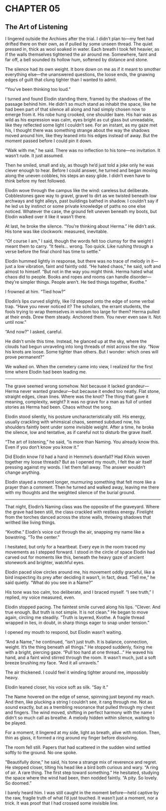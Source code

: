 # CHAPTER 05

## The Art of Listening  

I lingered outside the Archives after the trial. I didn’t plan to—my feet had drifted there on their own, as if pulled by some unseen thread. The quiet pressed in, thick as wool soaked in water. Each breath I took felt heavier, as if the walls themselves tightened the air around me. Somewhere, faint and far off, a bell sounded its hollow hum, softened by distance and stone.

The silence had its own weight. It bore down on me as if it meant to smother everything else—the unanswered questions, the loose ends, the gnawing edges of guilt that clung tighter than I wanted to admit.

“You’ve been thinking too loud.”

I turned and found Elodin standing there, framed by the shadows of the passage behind him. He didn’t so much stand as inhabit the space, like he had been part of that silence all along and had simply chosen now to emerge from it. His robe hung crooked, one shoulder bare. His hair was as wild as his expression was calm, eyes bright as cut glass but unreadable, like they reflected some light I couldn’t see. For an instant, as my gaze met his, I thought there was something strange about the way the shadows moved around him, like they leaned into his edges instead of away. But the moment passed before I could pin it down.

“Walk with me,” he said. There was no inflection to his tone—no invitation. It wasn’t rude. It just assumed.

Then he smiled, small and sly, as though he’d just told a joke only he was clever enough to hear. Before I could answer, he turned and began moving along the uneven cobbles, his steps an easy glide. I didn’t even have to think before my feet followed.

Elodin wove through the campus like the wind: careless but deliberate. Cobblestones gave way to gravel, gravel to dirt as we twisted beneath low archways and tight alleys, past buildings bathed in shadow. I couldn’t say if he led us by instinct or some private knowledge of paths no one else noticed. Whatever the case, the ground felt uneven beneath my boots, but Elodin walked over it like it wasn’t there.

At last, he broke the silence. “You’re thinking about Herma.” He didn’t ask. His tone was like clockwork: measured, inevitable.

“Of course I am,” I said, though the words felt too clumsy for the weight I meant them to carry. “It feels… wrong. Too quick. Like rushing through a verse before the final chord has time to settle.”

Elodin hummed lightly in response, but there was no trace of melody in it—just a low vibration, faint and faintly odd. “He hated chaos,” he said, soft and almost to himself. “But not in the way you might think. Herma hated what chaos did to people. Books and ropes and rooms can handle disorder—they’re simpler things. People aren’t. He tied things together, Kvothe.”

I frowned at him. “Tied how?”

Elodin’s lips curved slightly, like I’d stepped onto the edge of some verbal trap. “Have you never noticed it? The scholars, the errant students, the fools trying to wrap themselves in wisdom too large for them? Herma pulled at their ends. Drew them steady. Anchored them. You never even saw it. Not until now.”

“And now?” I asked, careful.

He didn’t smile this time. Instead, he glanced up at the sky, where the clouds had begun unraveling into long threads of mist across the sky. “Now his knots are loose. Some tighter than others. But I wonder: which ones will prove permanent?” 

We walked on. When the cemetery came into view, I realized for the first time where Elodin had been leading me.  

***

The grave seemed wrong somehow. Not because it lacked grandeur—Herma never wanted grandeur—but because it ended too neatly. Flat stone, straight edges, clean lines. Where was the knot? The thing that gave it meaning, complexity, weight? It was no grave for a man as full of untied stories as Herma had been. Chaos without the song.  

Elodin stood silently, his posture uncharacteristically still. His energy, usually crackling with whimsical chaos, seemed subdued now, his shoulders faintly bent under some invisible weight. After a time, he broke the silence, low and tentative, as if careful not to disturb the grave itself.  

“The art of listening,” he said, “is more than Naming. You already know this. Even if you don’t know you know it.”  

Did Elodin know I’d had a hand in Hemme’s downfall? Had Kilvin woven together my loose threads? But as I opened my mouth, I felt the air itself pressing against my words. I let them fall away. The answer wouldn’t change anything.  

Elodin stayed a moment longer, murmuring something that felt more like a prayer than a comment. Then he turned and walked away, leaving me there with my thoughts and the weighted silence of the burial ground.  

***

That night, Elodin’s Naming class was the opposite of the graveyard. Where the grave had been still, the class crackled with restless energy. Firelight from the torches danced across the stone walls, throwing shadows that writhed like living things.  

“Kvothe.” Elodin’s voice cut through the air, snapping my name like a bowstring. “To the center.”  

I hesitated, but only for a heartbeat. Every eye in the room traced my movements as I stepped forward. I stood in the circle of space Elodin had carved out for moments like this, beneath the heavy gaze of ancient stonework and brighter, watchful eyes.  

Elodin paced slow circles around me, his movement oddly graceful, like a bird inspecting its prey after deciding it wasn’t, in fact, dead. “Tell me,” he said quietly. “What do you see in a Name?”  

His tone was too calm, too deliberate, and I braced myself. “I see truth,” I replied, my voice measured, even.  

Elodin stopped pacing. The faintest smile curved along his lips. “Clever. And true enough. But truth is not simple. It is not clean.” He began to move again, circling me steadily. “Truth is layered, Kvothe. A fragile thread wrapped in lies, in doubt, in sharp things eager to snap under tension.”  

I opened my mouth to respond, but Elodin wasn’t waiting.  

“And a Name,” he continued, “isn’t just truth. It is balance, connection, weight. It’s the thing beneath all things.” He stopped suddenly, fixing me with a bright, piercing gaze. “Pull too hard at one thread…” He waved his hand, and a faint wind stirred through the room. It wasn’t much, just a soft breeze brushing my face. “And it all unravels.”  

The air thickened. I could feel it winding tighter around me, impossibly heavy.  

Elodin leaned closer, his voice soft as silk. “Say it.”  

The Name hovered on the edge of sense, spinning just beyond my reach. And then, like plucking a string I couldn’t see, it rang through me. Not as sound exactly, but as a trembling resonance that pulled through my chest and fingers. The wind moved, shifting in perfect harmony with the name I didn’t so much call as breathe. A melody hidden within silence, waiting to be played.  

For a moment, it lingered at my side, light as breath, alive with motion. Then, thin as glass, it formed a ring around my finger before dissolving.  

The room fell still. Papers that had scattered in the sudden wind settled softly to the ground. No one spoke.  

"Beautifully done,” he said, his tone a strange mix of reverence and regret. He stepped closer, tilting his head like a bird both curious and wary. “A ring of air. A rare thing. The first step toward something.” He hesitated, studying the space where the wind had been, then nodded faintly. “A pity. So lovely. So doomed.”

I barely heard him. I was still caught in the moment before—held captive by the raw, fragile truth of what I’d just touched. It wasn’t just a moment, nor a trick. It was proof that I had crossed some invisible line.  
